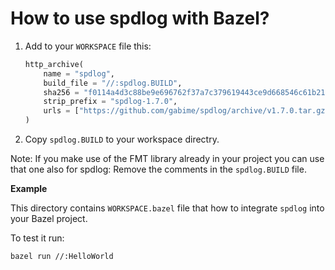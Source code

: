 # How to use spdlog with Bazel?

1. Add to your `WORKSPACE` file this:

    ```python
    http_archive(
        name = "spdlog",
        build_file = "//:spdlog.BUILD",
        sha256 = "f0114a4d3c88be9e696762f37a7c379619443ce9d668546c61b21d41affe5b62",
        strip_prefix = "spdlog-1.7.0",
        urls = ["https://github.com/gabime/spdlog/archive/v1.7.0.tar.gz"],
    )
    ```

    

2. Copy `spdlog.BUILD` to your workspace directry.

Note: If you make use of the FMT library already in your project you can use that one also for spdlog: Remove the comments in the `spdlog.BUILD` file.

**Example**

This directory contains `WORKSPACE.bazel` file that how to integrate `spdlog` into your Bazel project.

To test it run:

```bash
bazel run //:HelloWorld
```


